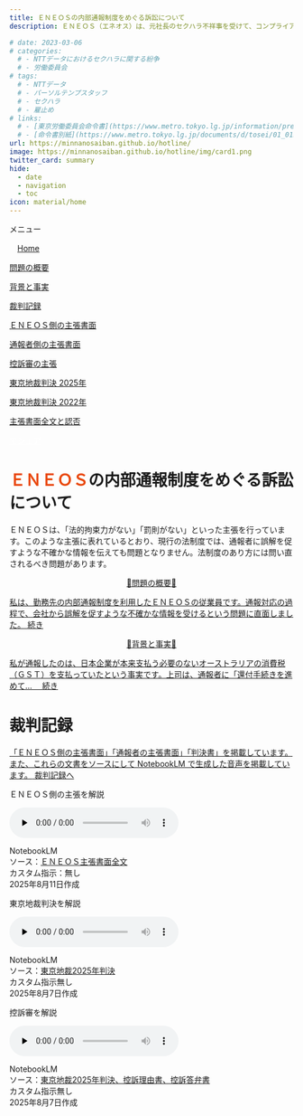 ```yaml
---
title: ＥＮＥＯＳの内部通報制度をめぐる訴訟について
description: ＥＮＥＯＳ（エネオス）は、元社長のセクハラ不祥事を受けて、コンプライアンス徹底を表明しておりますが、通報窓口における対応には問題があるといえます。内部通報制度をめぐる訴訟について、山田悠一郎裁判官・坂巻陽士裁判官の判決文を通じて、公益通報に関する問題を検証していきます。

# date: 2023-03-06
# categories:
  # - NTTデータにおけるセクハラに関する紛争
  # - 労働委員会
# tags:
  # - NTTデータ
  # - パーソルテンプスタッフ
  # - セクハラ
  # - 雇止め
# links:
  # - [東京労働委員会命令書](https://www.metro.tokyo.lg.jp/information/press/2024/03/2024030701)
  # - [命令書別紙](https://www.metro.tokyo.lg.jp/documents/d/tosei/01_01b_02)
url: https://minnanosaiban.github.io/hotline/
image: https://minnanosaiban.github.io/hotline/img/card1.png
twitter_card: summary
hide:
  - date
  - navigation
  - toc
icon: material/home
---
```


<div class="hamburger" onclick="toggleMenu()"> <i class="fa-solid fa-bars"></i> メニュー</div>
<div id="mobileMenu" class="mobile-menu">
<p class="sitemap-text">
<i class="fa-solid fa-house"></i>　<a href="https://minnanosaiban.github.io/hotline/" class="arrow-link-small">Home</a></p>
<p class="sitemap-text">
<i class="bi bi-chevron-compact-right"></i> <a href="https://minnanosaiban.github.io/hotline/summary/" class="arrow-link-small">問題の概要</a></p>
<p class="sitemap-text">
<i class="bi bi-chevron-compact-right"></i> <a href="https://minnanosaiban.github.io/hotline/fact/" class="arrow-link-small">背景と事実</a></p>
<p class="sitemap-text">
<i class="bi bi-chevron-compact-right"></i> <a href="https://minnanosaiban.github.io/hotline/trial/" class="arrow-link-small">裁判記録</a></p>
<p class="sitemap-text-1">
<i class="bi bi-chevron-compact-right"></i> <a href="https://minnanosaiban.github.io/hotline/trial/eneos/" class="arrow-link-small">ＥＮＥＯＳ側の主張書面</a></p>
<p class="sitemap-text-1">
<i class="bi bi-chevron-compact-right"></i> <a href="https://minnanosaiban.github.io/hotline/trial/whistleblower/" class="arrow-link-small">通報者側の主張書面</a></p>
<p class="sitemap-text-1">
<i class="bi bi-chevron-compact-right"></i> <a href="https://minnanosaiban.github.io/hotline/trial/appeal/" class="arrow-link-small">控訴審の主張</a></p>
<p class="sitemap-text-1">
<i class="bi bi-chevron-compact-right"></i> <a href="https://minnanosaiban.github.io/hotline/trial/judgement_2025/" class="arrow-link-small">東京地裁判決 2025年</a></p>
<p class="sitemap-text-1">
<i class="bi bi-chevron-compact-right"></i> <a href="https://minnanosaiban.github.io/hotline/trial/judgement_2022/" class="arrow-link-small">東京地裁判決 2022年</a></p>
<p class="sitemap-text-1">
<i class="bi bi-chevron-compact-right"></i> <a href="https://minnanosaiban.github.io/eneos-saiban/argument.html" class="arrow-link-small">主張書面全文と認否</a></p>
</div>

<p class="base">
  <a href="https://twitter.com/share?url=https://minnanosaiban.github.io/hotline/ &text=ＥＮＥＯＳの内部通報制度をめぐる訴訟について"
     target="_blank" class="x-share" style="color: #FFFFFF;">
    <i class="fa-brands fa-x-twitter"></i> でシェア
  </a>
</p>

<h1 class="base top-title-13">
  <span style="color: #e94709;">ＥＮＥＯＳ</span>の内部通報制度をめぐる訴訟について
</h1>

<div class="base margin08">
<p class="width-40">
ＥＮＥＯＳは、「法的拘束力がない」「罰則がない」といった主張を行っています。このような主張に表れているとおり、現行の法制度では、通報者に誤解を促すような不確かな情報を伝えても問題となりません。法制度のあり方には問い直されるべき問題があります。
</p>
</div>

<div class="base margin08 nt-cards nt-grid cols-2">
    <a href="https://minnanosaiban.github.io/hotline/summary/" class="nt-card">
      <div class="nt-card-content">
        <p class="nt-card-title margin01" style="text-align: center;">🔸問題の概要🔸</p>
        <p class="nt-card-text margin01">私は、勤務先の内部通報制度を利用したＥＮＥＯＳの従業員です。通報対応の過程で、会社から誤解を促すような不確かな情報を受けるという問題に直面しました。
        <span class="nt-card-arrow"> 続き <i class="bi bi-arrow-right"></i></span></p>
      </div>
    </a>
    <a href="https://minnanosaiban.github.io/hotline/fact/" class="nt-card">
      <div class="nt-card-content">
        <p class="nt-card-title margin01" style="text-align: center;">🔸背景と事実🔸</p>
        <p class="nt-card-text margin01">私が通報したのは、日本企業が本来支払う必要のないオーストラリアの消費税（ＧＳＴ）を支払っていたという事実です。上司は、通報者に「還付手続きを進めて…　
        <span class="nt-card-arrow"> 続き <i class="bi bi-arrow-right"></i></span></p>
      </div>
    </a>
</div>

<h1 class="center margin04">
  裁判記録
</h1>

<div class="center-container margin04">
<p class="width-40">
<a href="https://minnanosaiban.github.io/hotline/trial/" class="arrow-link-main1" >
「ＥＮＥＯＳ側の主張書面」「通報者の主張書面」「判決書」を掲載しています。また、これらの文書をソースにして NotebookLM で生成した音声を掲載しています。<span class="arrow"> 裁判記録へ <i class="bi bi-arrow-right"></i></span>
</a></p>
</div>
      
<div class="center-container margin04">
<div class="card width-40">
<p  class="larger center">
ＥＮＥＯＳ側の主張を解説</p>
<div class="audio-content center">
  <audio controls preload="none">
    <source src="https://minnanosaiban.github.io/hotline/img/eneos_20250811.m4a" type="audio/wav">
    お使いのブラウザは audio 要素をサポートしていません。
  </audio>
</div>
<p class="smallest center">
NotebookLM<br>ソース：<a class="arrow-link-main2" href="https://minnanosaiban.github.io/hotline/trial/eneos/">ＥＮＥＯＳ主張書面全文</a><br>カスタム指示：無し<br>2025年8月11日作成</p>
</div>
</div>

<div class="center-container margin04">
<div class="card width-40">
<p  class="larger center">
東京地裁判決を解説</p>
<div class="audio-content center">
  <audio controls preload="none">
    <source src="https://minnanosaiban.github.io/hotline/img/judgement_20280807.m4a" type="audio/wav">
    お使いのブラウザは audio 要素をサポートしていません。
  </audio>
</div>
<p class="smallest center">
NotebookLM<br>ソース：<a class="arrow-link-main2" href="https://minnanosaiban.github.io/hotline/trial/judgement_2025/">東京地裁2025年判決</a><br>カスタム指示無し<br>2025年8月7日作成</p>
</div>
</div>

<div class="center-container margin04">
<div class="card width-40">
<p  class="larger center">
控訴審を解説</p>
<div class="audio-content center">
  <audio controls preload="none">
    <source src="https://minnanosaiban.github.io/hotline/img/kouso_20250807.m4a" type="audio/wav">
    お使いのブラウザは audio 要素をサポートしていません。
  </audio>
</div>
<p class="smallest center">
NotebookLM<br>ソース：<a class="arrow-link-main2" href="https://minnanosaiban.github.io/hotline/trial/appeal/">東京地裁2025年判決、控訴理由書、控訴答弁書</a><br>カスタム指示無し<br>2025年8月7日作成</p>
</div>
</div>